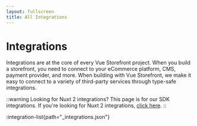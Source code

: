 ```yaml
---
layout: fullscreen
title: All Integrations
---
```


# Integrations

Integrations are at the core of every Vue Storefront project. When you build a storefront, you need to connect to your eCommerce platform, CMS, payment provider, and more. When building with Vue Storefront, we make it easy to connect to a variety of third-party services through type-safe integrations.

::warning Looking for Nuxt 2 integrations?
This page is for our SDK integrations. If you're looking for Nuxt 2 integrations, [click here](https://docs.vuestorefront.io/v2/integrations/).
::

:integration-list{path="_integrations.json"} 